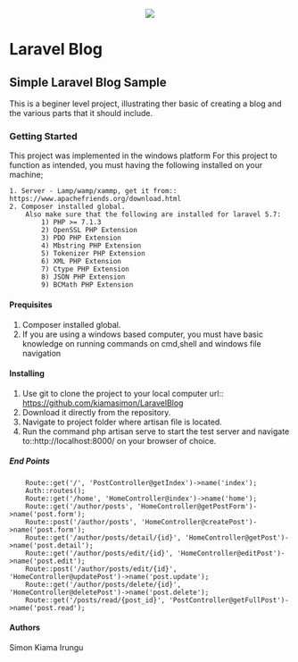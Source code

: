 <p align="center"><img src="https://laravel.com/assets/img/components/logo-laravel.svg"></p>

# Laravel Blog 

## Simple Laravel Blog Sample 
This is a beginer level project, illustrating ther basic of creating a blog and the various parts that it should include.

### Getting Started
This project was implemented in the windows platform
For this project to function as intended, you must having the following installed on your machine;

    1. Server - Lamp/wamp/xammp, get it from:: https://www.apachefriends.org/download.html
    2. Composer installed global.
        Also make sure that the following are installed for laravel 5.7:
            1) PHP >= 7.1.3
            2) OpenSSL PHP Extension
            3) PDO PHP Extension
            4) Mbstring PHP Extension
            5) Tokenizer PHP Extension
            6) XML PHP Extension
            7) Ctype PHP Extension
            8) JSON PHP Extension
            9) BCMath PHP Extension
            
#### Prequisites
  1) Composer installed global.
  2) If you are using a windows based computer, you must have basic knowledge on running commands on cmd,shell and windows file navigation 
  
#### Installing
1) Use git to clone the project to your local computer url:: https://github.com/kiamasimon/LaravelBlog
2) Download it directly from the repository.
3) Navigate to project folder where artisan file is located.
5) Run the command php artisan serve to start the test server and navigate to::http://localhost:8000/
    on your browser of choice.
##### End Points
        Route::get('/', 'PostController@getIndex')->name('index');
        Auth::routes();
        Route::get('/home', 'HomeController@index')->name('home');
        Route::get('/author/posts', 'HomeController@getPostForm')->name('post.form');
        Route::post('/author/posts', 'HomeController@createPost')->name('post.form');
        Route::get('/author/posts/detail/{id}', 'HomeController@getPost')->name('post.detail');
        Route::get('/author/posts/edit/{id}', 'HomeController@editPost')->name('post.edit');
        Route::post('/author/posts/edit/{id}', 'HomeController@updatePost')->name('post.update');
        Route::get('/author/posts/delete/{id}', 'HomeController@deletePost')->name('post.delete');
        Route::get('/posts/read/{post_id}', 'PostController@getFullPost')->name('post.read');
    
#### Authors
Simon Kiama Irungu
